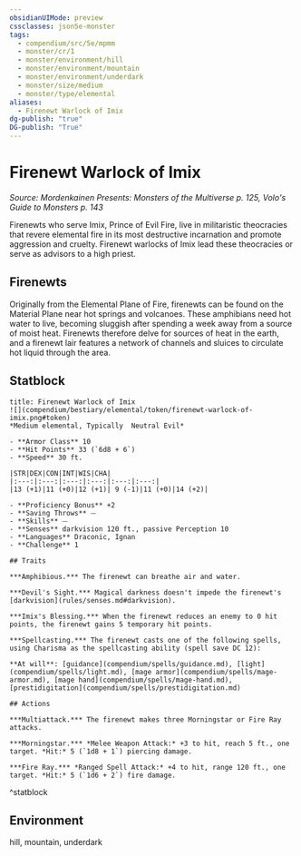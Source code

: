```yaml
---
obsidianUIMode: preview
cssclasses: json5e-monster
tags:
  - compendium/src/5e/mpmm
  - monster/cr/1
  - monster/environment/hill
  - monster/environment/mountain
  - monster/environment/underdark
  - monster/size/medium
  - monster/type/elemental
aliases:
  - Firenewt Warlock of Imix
dg-publish: "true"
DG-publish: "True"
---
```

# Firenewt Warlock of Imix
*Source: Mordenkainen Presents: Monsters of the Multiverse p. 125, Volo's Guide to Monsters p. 143*  

Firenewts who serve Imix, Prince of Evil Fire, live in militaristic theocracies that revere elemental fire in its most destructive incarnation and promote aggression and cruelty. Firenewt warlocks of Imix lead these theocracies or serve as advisors to a high priest.

## Firenewts

Originally from the Elemental Plane of Fire, firenewts can be found on the Material Plane near hot springs and volcanoes. These amphibians need hot water to live, becoming sluggish after spending a week away from a source of moist heat. Firenewts therefore delve for sources of heat in the earth, and a firenewt lair features a network of channels and sluices to circulate hot liquid through the area.

## Statblock

```ad-statblock
title: Firenewt Warlock of Imix
![](compendium/bestiary/elemental/token/firenewt-warlock-of-imix.png#token)
*Medium elemental, Typically  Neutral Evil*

- **Armor Class** 10 
- **Hit Points** 33 (`6d8 + 6`)
- **Speed** 30 ft.

|STR|DEX|CON|INT|WIS|CHA|
|:---:|:---:|:---:|:---:|:---:|:---:|
|13 (+1)|11 (+0)|12 (+1)| 9 (-1)|11 (+0)|14 (+2)|

- **Proficiency Bonus** +2
- **Saving Throws** ⏤
- **Skills** ⏤
- **Senses** darkvision 120 ft., passive Perception 10
- **Languages** Draconic, Ignan
- **Challenge** 1

## Traits

***Amphibious.*** The firenewt can breathe air and water.

***Devil's Sight.*** Magical darkness doesn't impede the firenewt's [darkvision](rules/senses.md#darkvision).

***Imix's Blessing.*** When the firenewt reduces an enemy to 0 hit points, the firenewt gains 5 temporary hit points.

***Spellcasting.*** The firenewt casts one of the following spells, using Charisma as the spellcasting ability (spell save DC 12):

**At will**: [guidance](compendium/spells/guidance.md), [light](compendium/spells/light.md), [mage armor](compendium/spells/mage-armor.md), [mage hand](compendium/spells/mage-hand.md), [prestidigitation](compendium/spells/prestidigitation.md)

## Actions

***Multiattack.*** The firenewt makes three Morningstar or Fire Ray attacks.

***Morningstar.*** *Melee Weapon Attack:* +3 to hit, reach 5 ft., one target. *Hit:* 5 (`1d8 + 1`) piercing damage.

***Fire Ray.*** *Ranged Spell Attack:* +4 to hit, range 120 ft., one target. *Hit:* 5 (`1d6 + 2`) fire damage.
```
^statblock

## Environment

hill, mountain, underdark
